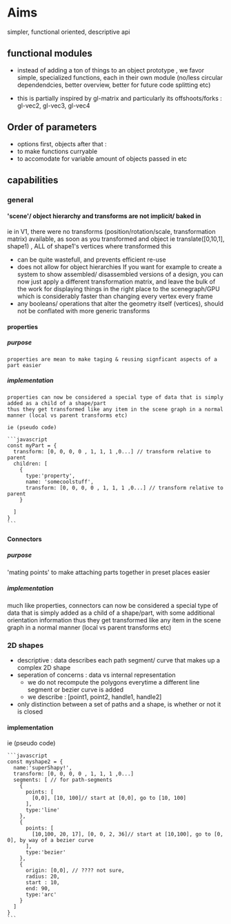 # Aims
simpler, functional oriented, descriptive api


## functional modules

* instead of adding a ton of things to an object prototype , we favor simple, 
specialized functions, each in their own module (no/less circular dependendcies, better overview,
better for future code splitting etc)

* this is partially inspired by gl-matrix and particularly its offshoots/forks : gl-vec2, gl-vec3, gl-vec4

## Order of parameters

* options first, objects after that : 
 * to make functions curryable
 * to accomodate for variable amount of objects passed in etc


## capabilities

### general

#### 'scene'/ object hierarchy and transforms are not implicit/ baked in
  ie in V1, there were no transforms (position/rotation/scale, transformation matrix) available, as soon as you transformed
  and object ie translate([0,10,1], shape1) , ALL of shape1's vertices where transformed
  this 
   * can be quite wastefull, and prevents efficient re-use
   * does not allow for object hierarchies
  If you want for example to create a system to show assembled/ disassembled versions of a design, you can now just apply a different transformation matrix, and leave the bulk of the work for displaying things in the right place to the scenegraph/GPU which is considerably faster than changing every vertex every frame
  * any booleans/ operations that alter the geometry itself (vertices), should not be conflated with more generic transforms

#### properties

  ##### purpose

    properties are mean to make taging & reusing signficant aspects of a part easier

  ##### implementation

    properties can now be considered a special type of data that is simply added as a child of a shape/part
    thus they get transformed like any item in the scene graph in a normal manner (local vs parent transforms etc)

    ie (pseudo code)

    ```javascript
    const myPart = {
      transform: [0, 0, 0, 0 , 1, 1, 1 ,0...] // transform relative to parent
      children: [
        {
          type:'property',
          name: 'somecoolstuff',
          transform: [0, 0, 0, 0 , 1, 1, 1 ,0...] // transform relative to parent
        }

      ]
    }
    ```

#### Connectors

  ##### purpose

  'mating points' to make attaching parts together in preset places easier

  ##### implementation

  much like properties, connectors can now be considered a special type of data that is simply added as a child of a shape/part, with some additional orientation information
    thus they get transformed like any item in the scene graph in a normal manner (local vs parent transforms etc)

### 2D shapes

* descriptive : data describes each path segment/ curve that makes up a complex 2D shape
* seperation of concerns : data vs internal representation
  * we do not recompute the polygons everytime a different line segment or bezier curve is added
  * we describe : [point1, point2, handle1, handle2]
* only distinction between a set of paths and a shape, is whether or not it is closed

#### implementation

  ie (pseudo code)

    ```javascript
    const myshape2 = {
      name:'superShapy!',
      transform: [0, 0, 0, 0 , 1, 1, 1 ,0...]
      segments: [ // for path-segments
        {
          points: [
            [0,0], [10, 100]// start at [0,0], go to [10, 100]
          ],
          type:'line'
        },
        {
          points: [
            [10,100, 20, 17], [0, 0, 2, 36]// start at [10,100], go to [0, 0], by way of a bezier curve
          ],
          type:'bezier'
        },
        {
          origin: [0,0], // ???? not sure, 
          radius: 20,
          start : 10,
          end: 90,
          type:'arc'
        }
      ]
    }
    ```